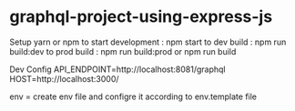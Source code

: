 # graphql-project-using-express-js
Setup
yarn or npm 
to start development : npm start
to dev build : npm run build:dev
to prod build : npm run build:prod or npm run build

Dev Config
API_ENDPOINT=http://localhost:8081/graphql
HOST=http://localhost:3000/

env = create env file and configre it according to env.template file


